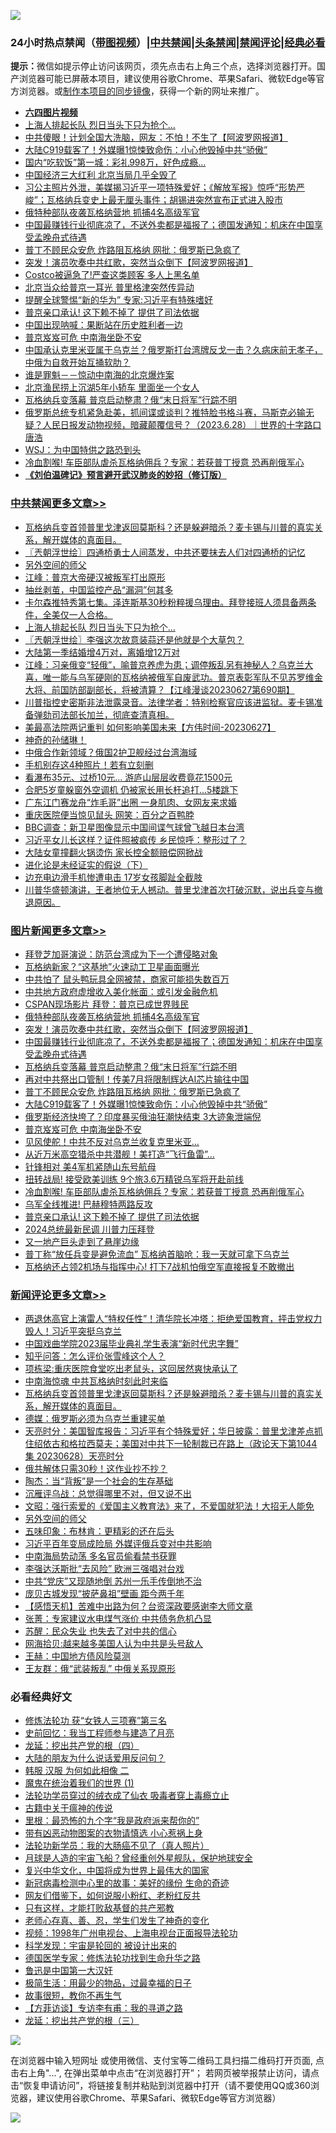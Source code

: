 ![](https://raw.githubusercontent.com/jsvpn/jsproxy/dev/64photo/fqnews-qr.jpg)

<div id="tt">
<h3>24小时热点禁闻（<a href="https://aaa.v2dns.tk/?QAjUl=BgRp5UNKRn&T5Vk=fPVH&Q59Ab=WxGE" target="_blank">带图视频</a>）|<a href="#%E4%B8%AD%E5%85%B1%E7%A6%81%E9%97%BB%E6%9B%B4%E5%A4%9A%E6%96%87%E7%AB%A0">中共禁闻</a>|<a href="#%E5%9B%BE%E7%89%87%E6%96%B0%E9%97%BB%E6%9B%B4%E5%A4%9A%E6%96%87%E7%AB%A0">头条禁闻</a>|<a href="#%E6%96%B0%E9%97%BB%E8%AF%84%E8%AE%BA%E6%9B%B4%E5%A4%9A%E6%96%87%E7%AB%A0">禁闻评论|<a href="#%E5%BF%85%E7%9C%8B%E7%BB%8F%E5%85%B8%E5%A5%BD%E6%96%87">经典必看</a></h3>
<div><b>提示：</b>微信如提示停止访问该网页，须先点击右上角三个点，选择浏览器打开。国产浏览器可能已屏蔽本项目，建议使用谷歌Chrome、苹果Safari、微软Edge等官方浏览器。或<a href="%E5%88%B6%E4%BD%9Cgit%E7%A6%81%E9%97%BB%E9%95%9C%E5%83%8F.md">制作本项目的同步镜像</a>，获得一个新的网址来推广。</div>
<ul>
<li><b><a href="http://d2.v2rss.gq/64.mp4" target="_blank">六四图片视频</a></b></li>
<li><a href="/cbnews/20230628/1901718.md">上海人排起长队 烈日当头下只为抢个…</a></li>
<li><a href="/cnnews/20230628/1901734.md">中共傻眼！计划全国大洗脑，网友：不怕！不生了【阿波罗网报道】</a></li>
<li><a href="/topimagenews/20230628/1901755.md">大陆C919载客了！外媒曝1惊悚致命伤：小心他毁掉中共“骄傲”</a></li>
<li><a href="/funmedia/20230628/1901765.md">国内“吃软饭”第一城：彩礼998万，好色成瘾…</a></li>
<li><a href="/finance/20230628/1901796.md">中国经济三大红利 北京当局几乎全毁了</a></li>
<li><a href="/sohnews/20230628/1901846.md">习公主照片外泄，美媒揭习近平一项特殊爱好；《解放军报》惊呼“形势严峻”；瓦格纳兵变史上最无厘头事件；胡锡进突然宣布正式进入股市</a></li>
<li><a href="/topimagenews/20230629/1901968.md">俄特种部队夜袭瓦格纳营地 抓捕4名高级军官</a></li>
<li><a href="/topimagenews/20230628/1901829.md">中国最赚钱行业彻底凉了，不送外卖都是福报了；德国发通知：机床在中国享受孟晚舟式待遇</a></li>
<li><a href="/topimagenews/20230628/1901782.md">普丁不顾民众安危 炸路阻瓦格纳 网批：俄罗斯已急疯了</a></li>
<li><a href="/topimagenews/20230629/1901917.md">突发！演员吹奏中共红歌，突然当众倒下【阿波罗网报道】</a></li>
<li><a href="/cnnews/20230629/1901935.md">Costco被逼急了!严查这类顾客 多人上黑名单</a></li>
<li><a href="/baitai/20230628/1901832.md">北京当众给普京一耳光 普里格津突然传异动</a></li>
<li><a href="/ccpdope/20230629/1901900.md">提醒全球警惕“新的华为” 专家:习近平有特殊嗜好</a></li>
<li><a href="/topimagenews/20230628/1901698.md">普京亲口承认! 这下赖不掉了 提供了司法依据</a></li>
<li><a href="/ccpdope/20230629/1901915.md">中国出现呐喊：果断站在历史胜利者一边</a></li>
<li><a href="/topimagenews/20230628/1901743.md">普京岌岌可危 中南海坐卧不安</a></li>
<li><a href="/sohnews/20230628/1901805.md">中国承认克里米亚属于乌克兰？俄罗斯打台湾牌反戈一击？久病床前无孝子，中俄为自救开始互捅软肋？</a></li>
<li><a href="/ccpdope/20230629/1901888.md">谁是罪魁－－惊动中南海的北京爆炸案</a></li>
<li><a href="/cnnews/20230629/1901996.md">北京渔民捞上沉湖5年小轿车 里面坐一个女人</a></li>
<li><a href="/topimagenews/20230628/1901811.md">瓦格纳兵变落幕 普京启动整肃？俄“末日将军”行踪不明</a></li>
<li><a href="/sohnews/20230628/1901807.md">俄罗斯总统专机紧急赴美，抓间谍或谈判？推特脸书格斗赛，马斯克必输无疑？人民日报发动物视频，暗藏颠覆信号？（2023.6.28）｜世界的十字路口 唐浩</a></li>
<li><a href="/finance/20230629/1901934.md">WSJ：为中国特供之路恐到头</a></li>
<li><a href="/topimagenews/20230628/1901714.md">冷血割喉! 车臣部队虐杀瓦格纳佣兵？专家：若获普丁授意 恐再削俄军心</a></li>
<li><b><a href="/comments/20200207/1272816.md" target="_blank">《刘伯温碑记》预言避开武汉肺炎的妙招（修订版）</a></b></li>
</ul>
</div>

<div class="catlist">
<h3><a href="/cbnews/" target="_blank">中共禁闻</a><span><a href="/cbnews/" target="_blank" rel="nofollow">更多文章>></a></span></h3>
<ul>
<li><a href="/comments/20230629/1902093.md" target="_blank">瓦格纳兵变首领普里戈津返回莫斯科？还是躲避暗杀？麦卡锡与川普的真实关系，解开媒体的真面目。</a></li>
<li><a href="/cbnews/20230629/1902053.md" target="_blank">〖兲朝浮世绘〗四通桥勇士人间蒸发，中共还要抹去人们对四通桥的记忆</a></li>
<li><a href="/comments/20230629/1902015.md" target="_blank">另外空间的师父</a></li>
<li><a href="/cbnews/20230629/1901983.md" target="_blank">江峰：普京大帝硬汉被叛军打出原形</a></li>
<li><a href="/cbnews/20230629/1901951.md" target="_blank">抽丝剥茧，中国监控产品“漏洞”何其多</a></li>
<li><a href="/comments/20230628/1901826.md" target="_blank">卡尔森推特秀第七集。泽连斯基30秒粉粹援乌理由。拜登接班人须具备两条件，全美仅一人合格。</a></li>
<li><a href="/cbnews/20230628/1901718.md" target="_blank">上海人排起长队 烈日当头下只为抢个…</a></li>
<li><a href="/cbnews/20230628/1901680.md" target="_blank">〖兲朝浮世绘〗李强这次故意装蒜还是他就是个大草包？</a></li>
<li><a href="/cbnews/20230628/1901665.md" target="_blank">大陆第一季结婚增4万对，离婚增12万对</a></li>
<li><a href="/cbnews/20230628/1901664.md" target="_blank">江峰：习亲俄变“轻俄”，喻普京养虎为患；调停叛乱另有神秘人？乌克兰大喜，唯一能与乌军硬刚的瓦格纳被俄军自废武功。普京表彰军队不见苏罗维金大将、前国防部副部长，将被清算？【江峰漫谈20230627第690期】</a></li>
<li><a href="/comments/20230628/1901616.md" target="_blank">川普指控史密斯非法泄露录音。法律学者：特别检察官应该进监狱。麦卡锡准备弹劾司法部长加兰，彻底查清真相。</a></li>
<li><a href="/comments/20230628/1901601.md" target="_blank">美最高法院两记重判 如何影响美国未来【方伟时间-20230627】</a></li>
<li><a href="/comments/20230628/1901582.md" target="_blank">神奇的孙储琳！</a></li>
<li><a href="/cbnews/20230628/1901543.md" target="_blank">中俄合作新领域？俄国2护卫舰经过台湾海域</a></li>
<li><a href="/cbnews/20230628/1901542.md" target="_blank">手机别存这4种照片！若有立刻删</a></li>
<li><a href="/cbnews/20230628/1901475.md" target="_blank">看瀑布35元、过桥10元… 游庐山层层收费竟花1500元</a></li>
<li><a href="/cbnews/20230628/1901474.md" target="_blank">合肥5岁童躲窗外空调机 仍被家长用长杆追打…5楼跳下</a></li>
<li><a href="/cbnews/20230628/1901473.md" target="_blank">广东江门赛龙舟“炸毛哥”出圈 一身肌肉、女网友来求婚</a></li>
<li><a href="/cbnews/20230627/1901460.md" target="_blank">重庆医院便当惊见鼠头 网笑：百分之百鸭脖</a></li>
<li><a href="/cbnews/20230627/1901431.md" target="_blank">BBC调查：新卫星图像显示中国间谍气球曾飞越日本台湾</a></li>
<li><a href="/cbnews/20230627/1901424.md" target="_blank">习近平女儿长这样？证件照被疯传 乡民惊呼：整形过了？</a></li>
<li><a href="/cbnews/20230627/1901423.md" target="_blank">大陆女童撞翻火锅烫伤 家长控全额赔偿网掀战</a></li>
<li><a href="/comments/20230627/1901370.md" target="_blank">进化论是未经证实的假说（下）</a></li>
<li><a href="/cbnews/20230627/1901371.md" target="_blank">边充电边滑手机惨遭电击 17岁女孩脚趾全截肢</a></li>
<li><a href="/comments/20230627/1901261.md" target="_blank">川普华盛顿演讲，王者地位无人撼动。普里戈津首次打破沉默，说出兵变与撤退原因。</a></li>

</ul>
</div>
<div class="catlist">
<h3><a href="/topimagenews/" target="_blank">图片新闻</a><span><a href="/topimagenews/" target="_blank" rel="nofollow">更多文章>></a></span></h3>
<ul>
<li><a href="/topimagenews/20230629/1902111.md" target="_blank">拜登芝加哥演说：防范台湾成为下一个遭侵略对象</a></li>
<li><a href="/topimagenews/20230629/1902103.md" target="_blank">瓦格纳新家？“这基地”火速动工卫星画面曝光</a></li>
<li><a href="/topimagenews/20230629/1902059.md" target="_blank">中共怕了 鼠头鸭玩具全网被禁，商家可能损失数百万</a></li>
<li><a href="/topimagenews/20230629/1902058.md" target="_blank">中共地方政府虚增收入美化帐面：或引发金融危机</a></li>
<li><a href="/topimagenews/20230629/1901993.md" target="_blank">CSPAN现场影片 拜登：普京已成世界贱民</a></li>
<li><a href="/topimagenews/20230629/1901968.md" target="_blank">俄特种部队夜袭瓦格纳营地 抓捕4名高级军官</a></li>
<li><a href="/topimagenews/20230629/1901917.md" target="_blank">突发！演员吹奏中共红歌，突然当众倒下【阿波罗网报道】</a></li>
<li><a href="/topimagenews/20230628/1901829.md" target="_blank">中国最赚钱行业彻底凉了，不送外卖都是福报了；德国发通知：机床在中国享受孟晚舟式待遇</a></li>
<li><a href="/topimagenews/20230628/1901811.md" target="_blank">瓦格纳兵变落幕 普京启动整肃？俄“末日将军”行踪不明</a></li>
<li><a href="/topimagenews/20230628/1901795.md" target="_blank">再对中共祭出口管制！传美7月将限制辉达AI芯片输往中国</a></li>
<li><a href="/topimagenews/20230628/1901782.md" target="_blank">普丁不顾民众安危 炸路阻瓦格纳 网批：俄罗斯已急疯了</a></li>
<li><a href="/topimagenews/20230628/1901755.md" target="_blank">大陆C919载客了！外媒曝1惊悚致命伤：小心他毁掉中共“骄傲”</a></li>
<li><a href="/topimagenews/20230628/1901754.md" target="_blank">俄罗斯经济快垮了？印度暴买俄油狂潮快结束 3大迹象泄端倪</a></li>
<li><a href="/topimagenews/20230628/1901743.md" target="_blank">普京岌岌可危 中南海坐卧不安</a></li>
<li><a href="/topimagenews/20230628/1901726.md" target="_blank">见风使舵！中共不反对乌克兰收复克里米亚…</a></li>
<li><a href="/topimagenews/20230628/1901717.md" target="_blank">从近万米高空猎杀中共潜舰！美打造“飞行鱼雷”…</a></li>
<li><a href="/topimagenews/20230628/1901716.md" target="_blank">针锋相对 美4军机紧随山东号航母</a></li>
<li><a href="/topimagenews/20230628/1901715.md" target="_blank">扭转战局! 接受欧美训练 9个旅3.6万精锐乌军将开赴前线</a></li>
<li><a href="/topimagenews/20230628/1901714.md" target="_blank">冷血割喉! 车臣部队虐杀瓦格纳佣兵？专家：若获普丁授意 恐再削俄军心</a></li>
<li><a href="/topimagenews/20230628/1901699.md" target="_blank">乌军全线推进! 巴赫穆特两路反攻</a></li>
<li><a href="/topimagenews/20230628/1901698.md" target="_blank">普京亲口承认! 这下赖不掉了 提供了司法依据</a></li>
<li><a href="/topimagenews/20230628/1901697.md" target="_blank">2024总统最新民调 川普力压拜登</a></li>
<li><a href="/topimagenews/20230628/1901657.md" target="_blank">又一地产巨头走到了悬崖边缘</a></li>
<li><a href="/topimagenews/20230628/1901603.md" target="_blank">普丁称“放任兵变是避免流血” 瓦格纳首脑呛：我一天就可拿下乌克兰</a></li>
<li><a href="/topimagenews/20230628/1901596.md" target="_blank">瓦格纳还占领2机场与指挥中心! 打下7战机怕俄空军直接报复不敢撤出</a></li>

</ul>
</div>
<div class="catlist">
<h3><a href="/comments/" target="_blank">新闻评论</a><span><a href="/comments/" target="_blank" rel="nofollow">更多文章>></a></span></h3>
<ul>
<li><a href="/comments/20230629/1902108.md" target="_blank">两退休高官上演雷人“特权任性”！清华院长冲塔：拒绝爱国教育，抨击党权力毁人！习近平突挺乌克兰</a></li>
<li><a href="/comments/20230629/1902099.md" target="_blank">中国戏曲学院2023届毕业典礼学生表演“新时代忠字舞”</a></li>
<li><a href="/comments/20230629/1902098.md" target="_blank">知乎问答：怎么评价张雪峰这个人？</a></li>
<li><a href="/comments/20230629/1902097.md" target="_blank">项栋梁:重庆医院食堂吃出老鼠头，这回居然爽快承认了</a></li>
<li><a href="/comments/20230629/1902096.md" target="_blank">中南海惊魂 中共瓦格纳时刻此时来临</a></li>
<li><a href="/comments/20230629/1902093.md" target="_blank">瓦格纳兵变首领普里戈津返回莫斯科？还是躲避暗杀？麦卡锡与川普的真实关系，解开媒体的真面目。</a></li>
<li><a href="/comments/20230629/1902083.md" target="_blank">德媒：俄罗斯必须为乌克兰重建买单</a></li>
<li><a href="/comments/20230629/1902076.md" target="_blank">天亮时分：美国智库报告：习近平有个特殊爱好；华日披露：普里戈津差点抓住绍依古和格拉西莫夫；美国对中共下一轮制裁已在路上（政论天下第1044集 20230628）天亮时分</a></li>
<li><a href="/comments/20230629/1902056.md" target="_blank">俄共解体只需30秒！这作业抄不抄？</a></li>
<li><a href="/comments/20230629/1902033.md" target="_blank">陶杰：当“背叛”是一个社会的生存基础</a></li>
<li><a href="/comments/20230629/1902032.md" target="_blank">沉雁评乌战：总觉得哪里不对，但又说不出</a></li>
<li><a href="/comments/20230629/1902019.md" target="_blank">文昭：强行索爱的《爱国主义教育法》来了，不爱国就犯法！大招无人能免</a></li>
<li><a href="/comments/20230629/1902015.md" target="_blank">另外空间的师父</a></li>
<li><a href="/comments/20230629/1902010.md" target="_blank">五味印象：布林肯：更精彩的还在后头</a></li>
<li><a href="/comments/20230629/1902009.md" target="_blank">习近平百年变局成险局 外媒评俄兵变对中共影响</a></li>
<li><a href="/comments/20230629/1902008.md" target="_blank">中南海局势动荡 多名官员偷看禁书获罪</a></li>
<li><a href="/comments/20230629/1902007.md" target="_blank">李强达沃斯批“去风险” 欧洲三强唱对台戏</a></li>
<li><a href="/comments/20230629/1902006.md" target="_blank">中共“党庆”又现随地倒 苏州一乐手传倒地不治</a></li>
<li><a href="/comments/20230629/1902004.md" target="_blank">庞贝古城发现“披萨鼻祖”壁画 距今两千年</a></li>
<li><a href="/comments/20230629/1902003.md" target="_blank">【感悟天机】苦难中出路为何？台资深政要感谢李大师文章</a></li>
<li><a href="/comments/20230629/1901995.md" target="_blank">张菁：专家建议水电煤气涨价 中共债务危机凸显</a></li>
<li><a href="/comments/20230629/1901994.md" target="_blank">苏醒：民众失业 也失去了对中共的信心</a></li>
<li><a href="/comments/20230629/1901987.md" target="_blank">网海拾贝:越来越多美国人认为中共是头号敌人</a></li>
<li><a href="/comments/20230629/1901986.md" target="_blank">王赫：中国地方债风险莫测</a></li>
<li><a href="/comments/20230629/1901985.md" target="_blank">王友群：俄“武装叛乱” 中俄关系现原形</a></li>

</ul>
</div>

<div class="catlist">
<h3>必看经典好文</h3>
<ul>
<li><a href="/comments/20210720/1514058.md" target="_blank">修炼法轮功 获“女铁人三项赛”第三名</a></li>
<li><a href="/aomi/history/20141104/323033.md" target="_blank">史前回忆：我当工程师参与建造了月亮</a></li>
<li><a href="/comments/20200930/1405812.md" target="_blank">龙延：挖出共产党的根（四）</a></li>
<li><a href="/lifebaike/20200505/1323183.md" target="_blank">大陆的朋友为什么说话爱用反问句？</a></li>
<li><a href="/bannedvideo/20220321/1707657.md" target="_blank">韩服 汉服 为何如此相像 二</a></li>
<li><a href="/topimagenews/20180519/944624.md" target="_blank">魔鬼在统治着我们的世界 (1)</a></li>
<li><a href="/comments/20210317/1506773.md" target="_blank">法轮功学员穿过的绒衣成了仙衣 吸毒者穿上毒瘾立止</a></li>
<li><a href="/ccpdope/20200531/1337409.md" target="_blank">古籍中关于瘟神的传说</a></li>
<li><a href="/lifebaike/20210115/1468011.md" target="_blank">里根：最恐怖的九个字“我是政府派来帮你的”</a></li>
<li><a href="/lifebaike/20180811/984246.md" target="_blank">带有凶恶动物图案的衣物请慎选 小心惹祸上身</a></li>
<li><a href="/comments/20210905/1619324.md" target="_blank">法轮功新学员：我的大肠癌不见了（真人照片）</a></li>
<li><a href="/comments/20200712/1359456.md" target="_blank">月球是人造的宇宙飞船？曾经重创外星舰队，保护地球安全</a></li>
<li><a href="/comments/20220924/485408.md" target="_blank">复兴中华文化，中国将成为世界上最伟大的国家</a></li>
<li><a href="/cbnews/20210421/1530674.md" target="_blank">新冠病毒检测中心里的故事：美好的缘份 生命的奇迹</a></li>
<li><a href="/comments/20200712/1359630.md" target="_blank">网友们借鉴下，如何说服小粉红、老粉红反共</a></li>
<li><a href="/comments/20220127/1684835.md" target="_blank">只有这样，才能打败敌基督的共产邪教</a></li>
<li><a href="/cbnews/20211221/1668847.md" target="_blank">老师心存真、善、忍，学生们发生了神奇的变化</a></li>
<li><a href="/topimagenews/20180331/921716.md" target="_blank">视频：1998年广州电视台、上海电视台正面报导法轮功</a></li>
<li><a href="/comments/20230228/1854345.md" target="_blank">科学发现：宇宙是轮回的 被设计出来的</a></li>
<li><a href="/comments/20200607/783186.md" target="_blank">德国医学专家：修炼法轮功找到生命升华之路</a></li>
<li><a href="/cnnews/20210213/1486568.md" target="_blank">鲁迅是中国第一大汉奸</a></li>
<li><a href="/comments/20221023/1801109.md" target="_blank">极简生活：用最少的物品，过最幸福的日子</a></li>
<li><a href="/funmedia/20210802/1598610.md" target="_blank">故事很短，教你不再生气</a></li>
<li><a href="/comments/20210804/1600181.md" target="_blank">【方菲访谈】专访李有甫：我的寻道之路</a></li>
<li><a href="/comments/20200929/1405201.md" target="_blank">龙延：挖出共产党的根（三）</a></li>

</ul>
</div>

![](https://raw.githubusercontent.com/jsvpn/jsproxy/dev/64photo/fqnews-qr.jpg)

在浏览器中输入短网址 或使用微信、支付宝等二维码工具扫描二维码打开页面, 点击右上角"...", 在弹出菜单中点击“在浏览器打开”； 若网页被举报禁止访问，请点击“恢复申请访问”，将链接复制并粘贴到浏览器中打开（请不要使用QQ或360浏览器，建议使用谷歌Chrome、苹果Safari、微软Edge等官方浏览器）

![](https://raw.githubusercontent.com/jsvpn/jsproxy/dev/64photo/wx.jpg)